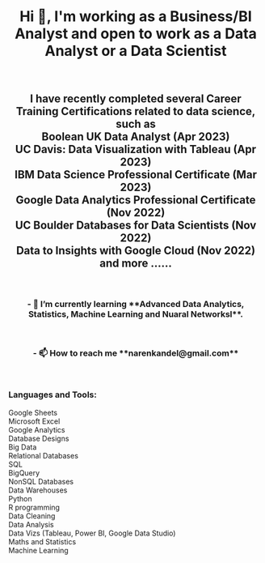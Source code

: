<h1 align="center">Hi 👋, I'm working as a Business/BI Analyst and open to work as a Data Analyst or a Data Scientist</h1>
<br>
<h2 align="center">I have recently completed several Career Training Certifications related to data science, such as <br>Boolean UK Data Analyst (Apr 2023)<br>UC Davis: Data Visualization with Tableau (Apr 2023)<br>IBM Data Science Professional Certificate (Mar 2023)<br>Google Data Analytics Professional Certificate (Nov 2022)<br>UC Boulder Databases for Data Scientists (Nov 2022)<br> Data to Insights with Google Cloud (Nov 2022) <br> and more ......</h2>


<br>
<h3 align="center">- 🌱 I’m currently learning **Advanced Data Analytics, Statistics, Machine Learning and Nuaral Networksl**.</h3>
<br>
<h3 align="center">- 📫 How to reach me **narenkandel@gmail.com**</h3>

<br>

<h3 align="centre">Languages and Tools:</h3>
<p > Google Sheets <br> Microsoft Excel  <br> Google Analytics  <br> Database Designs <br> Big Data <br> Relational Databases   <br> SQL   <br> BigQuery<br> NonSQL Databases   <br> Data Warehouses    <br> Python   <br> R programming<br> Data Cleaning   <br> Data Analysis <br> Data Vizs (Tableau, Power BI, Google Data Studio)  <br> Maths and Statistics <br> Machine Learning </p>
